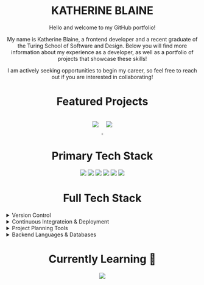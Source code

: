 <h1 align="center">KATHERINE BLAINE</h1>

<!-- Intro Paragraph -->
<body>
  <p align="center">Hello and welcome to my GitHub portfolio!</p>
  <p align="center">My name is Katherine Blaine, a frontend developer and a recent graduate of the Turing School of Software and Design. Below you will find more information about my experience as a developer, as well as a portfolio of projects that showcase these skills!</p>
  <p align="center">I am actively seeking opportunities to begin my career, so feel free to reach out if you are interested in collaborating!</p>
</body>

<!-- Featured Projects -->
<h1 align="center">Featured Projects</h1>

<p align="center">
  <a href="https://github.com/A-L-P-s/alps-ui">
  <img style="margin:1rem 0.5rem" src="https://github-readme-stats.vercel.app/api/pin/?username=katherineblaine&repo=alps-ui&title_color=ffffff&text_color=c9cacc&icon_color=4AB197&bg_color=1A2B34" />
</a>

<a href="https://github.com/espressoGoddess/beam">
  <img style="margin:1rem 0.5rem" src="https://github-readme-stats.vercel.app/api/pin/?username=espressoGoddess&repo=beam&title_color=ffffff&text_color=c9cacc&icon_color=4AB197&bg_color=1A2B34" />
</a>
</p>

<h1 align="center">Primary Tech Stack</h1>

<p align="center">
  <img src="https://img.shields.io/badge/React-20232A?style=for-the-badge&logo=react&logoColor=61DAFB">
  <img src="https://img.shields.io/badge/TypeScript-007ACC?style=for-the-badge&logo=typescript&logoColor=white">  
  <img src="https://img.shields.io/badge/javascript-%23323330.svg?style=for-the-badge&logo=javascript&logoColor=%23F7DF1E">  
  <img src="https://img.shields.io/badge/css3-%231572B6.svg?style=for-the-badge&logo=css3&logoColor=white">  
  <img src="https://img.shields.io/badge/html5-%23E34F26.svg?style=for-the-badge&logo=html5&logoColor=white"> 
  <img src="https://img.shields.io/badge/Cypress-17202C?style=for-the-badge&logo=cypress&logoColor=white">
</p>

<h1 align="center">Full Tech Stack</h1>

<details>
  <summary>Version Control</summary>
  <img src="https://img.shields.io/badge/github-%23121011.svg?style=for-the-badge&logo=github&logoColor=white">
  <img src="https://img.shields.io/badge/git-%23F05033.svg?style=for-the-badge&logo=git&logoColor=white">  
</details>

<details>
  <summary>Continuous Integrateion & Deployment</summary>
  <img src="https://img.shields.io/badge/github%20actions-%232671E5.svg?style=for-the-badge&logo=githubactions&logoColor=white">
  <img src="https://img.shields.io/badge/github%20pages-121013?style=for-the-badge&logo=github&logoColor=white">  
  <img src="https://img.shields.io/badge/heroku-%23430098.svg?style=for-the-badge&logo=heroku&logoColor=white">  
  <img src="https://img.shields.io/badge/vercel-%23000000.svg?style=for-the-badge&logo=vercel&logoColor=white">  
</details>

<details>
  <summary>Project Planning Tools</summary>
  <img src="https://img.shields.io/badge/figma-%23F24E1E.svg?style=for-the-badge&logo=figma&logoColor=white">
  <img src="https://img.shields.io/badge/Trello-%23026AA7.svg?style=for-the-badge&logo=Trello&logoColor=white">
  <img src="https://img.shields.io/badge/Notion-%23000000.svg?style=for-the-badge&logo=notion&logoColor=white">
  <img src="https://img.shields.io/badge/Dribbble-EA4C89?style=for-the-badge&logo=dribbble&logoColor=white">
</details>
  
 <details>
  <summary>Backend Languages & Databases</summary>
   <img src="https://img.shields.io/badge/Postman-FF6C37?style=for-the-badge&logo=postman&logoColor=white">
  <img src="https://img.shields.io/badge/express.js-%23404d59.svg?style=for-the-badge&logo=express&logoColor=%2361DAFB">
  <img src="https://img.shields.io/badge/postgres-%23316192.svg?style=for-the-badge&logo=postgresql&logoColor=white">
</details>

<h1 align="center">Currently Learning 🌱</h1>

<p align="center">
  <img src="https://img.shields.io/badge/Next-black?style=for-the-badge&logo=next.js&logoColor=white"/>
<!--   <img src="https://img.shields.io/badge/-GraphQL-E10098?style=for-the-badge&logo=graphql&logoColor=white">
  <img src="https://img.shields.io/badge/bootstrap-%238511FA.svg?style=for-the-badge&logo=bootstrap&logoColor=white">
  <img src="https://img.shields.io/badge/angular-%23DD0031.svg?style=for-the-badge&logo=angular&logoColor=white"> -->
</p>

